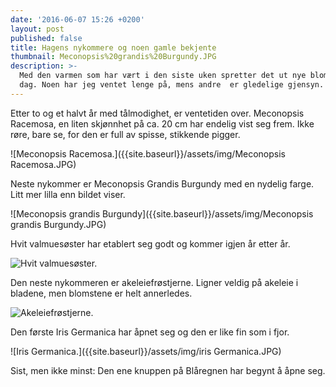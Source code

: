 ```yaml
---
date: '2016-06-07 15:26 +0200'
layout: post
published: false
title: Hagens nykommere og noen gamle bekjente
thumbnail: Meconopsis%20grandis%20Burgundy.JPG
description: >-
  Med den varmen som har vært i den siste uken spretter det ut nye blomster hver
  dag. Noen har jeg ventet lenge på, mens andre  er gledelige gjensyn.
---
```


Etter to og et halvt år med tålmodighet, er ventetiden over. Meconopsis Racemosa, en liten skjønnhet på ca. 20 cm har endelig vist seg frem. Ikke røre, bare se, for den er full av spisse, stikkende pigger.

![Meconopsis Racemosa.]({{site.baseurl}}/assets/img/Meconopsis Racemosa.JPG)

Neste nykommer er Meconopsis Grandis Burgundy med en nydelig farge. Litt mer lilla enn bildet viser.

![Meconopsis grandis Burgundy]({{site.baseurl}}/assets/img/Meconopsis grandis Burgundy.JPG)

Hvit valmuesøster har etablert seg godt og kommer igjen år etter år. 

![Hvit valmuesøster.]({{site.baseurl}}/assets/img/Hvit%20valmues%C3%B8ster.JPG)

Den neste nykommeren er akeleiefrøstjerne. Ligner veldig på akeleie i bladene, men blomstene er helt annerledes.

![Akeleiefrøstjerne.]({{site.baseurl}}/assets/img/Akeleiefrøstjerne.JPG)

Den første Iris Germanica har åpnet seg og den er like fin som i fjor.

![Iris Germanica.]({{site.baseurl}}/assets/img/iris Germanica.JPG)

Sist, men ikke minst: Den ene knuppen på Blåregnen har begynt å åpne seg. 


